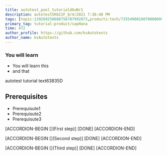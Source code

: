```yaml
---
title: autotest_pool_tutoriald6uNr1
description: autotest5K621F_8/4/2021 7:36:48 PM
tags: [topic:139269250608756787992873,products:tech/73554900100700000996,tutorial:experience/advanced]
primary_tag: tutorial:product/sapHana
time: 472
author_profile: https://github.com/ksAutotests
author_name: ksAutotests
---
```

### You will learn
- You will learn this
- and that

autotest tutorial text63835D

## Prerequisites
- Prerequisute1
- Prerequisute2
- Prerequisute3

[ACCORDION-BEGIN [](First step)]
[DONE]
[ACCORDION-END]

[ACCORDION-BEGIN [](Second step)]
[DONE]
[ACCORDION-END]

[ACCORDION-BEGIN [](Third step)]
[DONE]
[ACCORDION-END]

